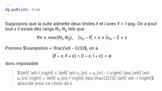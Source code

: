 ```yaml
---
dg-publish: true
---
```


Supposons que la suite admette deux limites $\ell$ et $l$ avec $\ell<l$ spg.
On a pout tout $\varepsilon$ il existe des rangs $N_{1},N_{2}$ tels que 
$$
\forall n \geq max(N_{1},N_{2}),\quad\left| u_{n} -\ell \right| < \varepsilon \land \left| u_{n} - l \right| < \varepsilon
$$

Prenons $\varepsilon = \frac{\ell - l}{3}$, on a 
$$
[\ell -\varepsilon, \ell+\varepsilon] \cap [l -\varepsilon, l+\varepsilon] = \emptyset
$$
donc impossible

> $\left| \ell-l \right| = \left| \ell-u_{n} + u_{n} - l \right| \leq \left| \ell-u_{n} \right| + \left| u_{n}-l \right| \leq \frac{2}{3} \left| \ell -l \right|$
> absurde pour ce choix de $\varepsilon$

